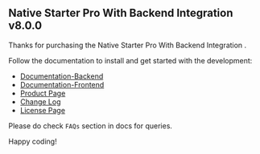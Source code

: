 ## Native Starter Pro With Backend Integration  v8.0.0

Thanks for purchasing the Native Starter Pro With Backend Integration .

Follow the documentation to install and get started with the development:

-   [Documentation-Backend](http://docs.market.nativebase.io/native-starter-pro-with-backend)
-   [Documentation-Frontend](http://docs.market.nativebase.io/native-starter-pro-ui/)
-   [Product Page](https://market.nativebase.io/view/native-starter-pro-with-backend)
-	[Change Log](http://gitstrap.com/strapmobile/NativeStarterPro-with-backend-integration/blob/v8.0.0/ChangeLog.md)
-	[License Page](https://market.nativebase.io/licenses)


Please do check `FAQs` section in docs for queries.

Happy coding!